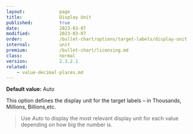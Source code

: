 ```yaml
---
layout:             page
title:              Display Unit
published:          true
date:               2023-03-07
modified:   	    2023-03-07
order:              /bullet-chart/options/target-labels/display-unit
internal:           unit
premium:            /bullet-chart/licensing.md
class:              normal
version:            2.3.2.1
related:
    - value-decimal-places.md
---
```


**Default value:** Auto

This option defines the display unit for the target labels – in Thousands, Millions, Billions,etc.  

> Use *Auto* to display the most relevant display unit for each value depending on how big the number is.